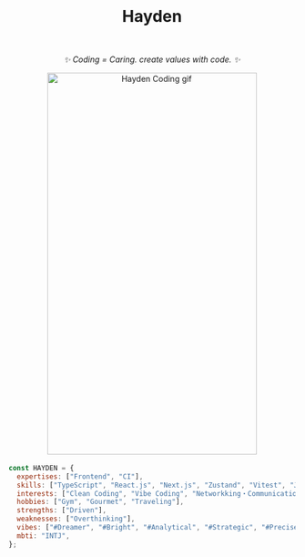 <div align="center">
  <h1>Hayden</h1>
  <p><em>✨ Coding = Caring. create values with code. ✨</em></p>
  <img width="368" height="670" alt="Hayden Coding gif" src="https://github.com/user-attachments/assets/939769db-b255-4694-bd78-c160d328820e" />  
</div>

```js
const HAYDEN = {
  expertises: ["Frontend", "CI"],
  skills: ["TypeScript", "React.js", "Next.js", "Zustand", "Vitest", "Japanese", "System Desige"],
  interests: ["Clean Coding", "Vibe Coding", "Networkking・Communication", "Logical・Critical・Creative thinking"],
  hobbies: ["Gym", "Gourmet", "Traveling"],
  strengths: ["Driven"],
  weaknesses: ["Overthinking"],
  vibes: ["#Dreamer", "#Bright", "#Analytical", "#Strategic", "#Precise"],
  mbti: "INTJ",
};
```
